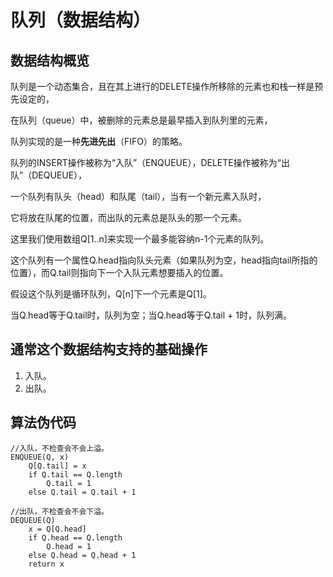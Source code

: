 队列（数据结构）
==========

数据结构概览
--------------

队列是一个动态集合，且在其上进行的DELETE操作所移除的元素也和栈一样是预先设定的，

在队列（queue）中，被删除的元素总是最早插入到队列里的元素，

队列实现的是一种**先进先出**（FIFO）的策略。

队列的INSERT操作被称为“入队”（ENQUEUE），DELETE操作被称为“出队”（DEQUEUE），

一个队列有队头（head）和队尾（tail），当有一个新元素入队时，

它将放在队尾的位置，而出队的元素总是队头的那一个元素。

这里我们使用数组Q[1..n]来实现一个最多能容纳n-1个元素的队列。

这个队列有一个属性Q.head指向队头元素（如果队列为空，head指向tail所指的位置），而Q.tail则指向下一个入队元素想要插入的位置。

假设这个队列是循环队列，Q[n]下一个元素是Q[1]。

当Q.head等于Q.tail时，队列为空；当Q.head等于Q.tail + 1时，队列满。

通常这个数据结构支持的基础操作
----------------------------------

1. 入队。
2. 出队。

算法伪代码
-----------

```
//入队，不检查会不会上溢。
ENQUEUE(Q, x)
	Q[Q.tail] = x
	if Q.tail == Q.length
		Q.tail = 1
	else Q.tail = Q.tail + 1
	
//出队，不检查会不会下溢。
DEQUEUE(Q)
	x = Q[Q.head]
	if Q.head == Q.length
		Q.head = 1
	else Q.head = Q.head + 1
	return x
```